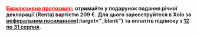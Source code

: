 <span style="color:red">**<u>Ексклюзивна пропозиція:</u>**</span> **отримайте у подарунок подання річної декларації
(Renta) вартістю 209 €. Для цього зареєструйтеся в Xolo за
[реферальним посиланням](https://bit.ly/xolo-signup-free-renta){:target="_blank"} та оплатіть підписку
з <u>12 по 31 серпня</u>.**

